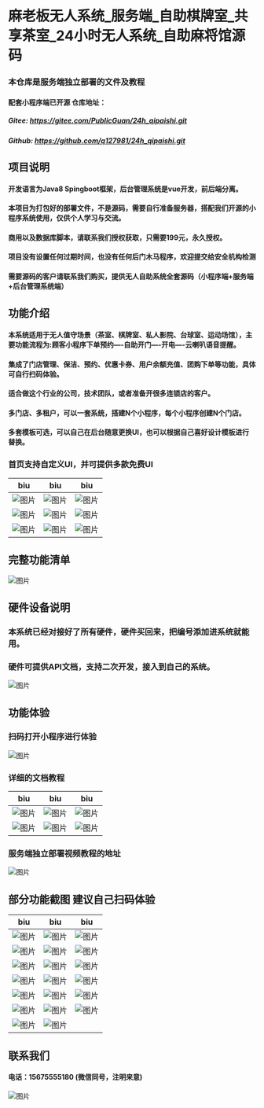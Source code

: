 # 麻老板无人系统_服务端_自助棋牌室_共享茶室_24小时无人系统_自助麻将馆源码

### 本仓库是服务端独立部署的文件及教程
#### 配套小程序端已开源 仓库地址：
##### Gitee: https://gitee.com/PublicGuan/24h_qipaishi.git
##### Github: https://github.com/q127981/24h_qipaishi.git

## 项目说明
#### 开发语言为Java8 Spingboot框架，后台管理系统是vue开发，前后端分离。
#### 本项目为打包好的部署文件，不是源码，需要自行准备服务器，搭配我们开源的小程序系统使用，仅供个人学习与交流。
#### 商用以及数据库脚本，请联系我们授权获取，只需要199元，永久授权。
#### 项目没有设置任何过期时间，也没有任何后门木马程序，欢迎提交给安全机构检测
#### 需要源码的客户请联系我们购买，提供无人自助系统全套源码（小程序端+服务端+后台管理系统端）


## 功能介绍
#### 本系统适用于无人值守场景（茶室、棋牌室、私人影院、台球室、运动场馆），主要功能流程为:顾客小程序下单预约—-自助开门—-开电—-云喇叭语音提醒。
#### 集成了门店管理、保洁、预约、优惠卡券、用户余额充值、团购下单等功能，具体可自行扫码体验。
#### 适合做这个行业的公司，技术团队，或者准备开很多连锁店的客户。
#### 多门店、多租户，可以一套系统，搭建N个小程序，每个小程序创建N个门店。
#### 多套模板可选，可以自己在后台随意更换UI，也可以根据自己喜好设计模板进行替换。
### 首页支持自定义UI，并可提供多款免费UI

| biu                                                                                 | biu                                                                                 | biu                                                                                 |
|-------------------------------------------------------------------------------------|-------------------------------------------------------------------------------------|-------------------------------------------------------------------------------------|
| ![图片](https://images.scyanzu.com/open_source/b190e260-d4fa-4f93-a302-9d9c08a2adaa.jpg?imageView2/2/format/webp/w/240) |![图片](https://images.scyanzu.com/open_source/1df00428-65b5-4baf-a979-2f17fbb9012d.jpg?imageView2/2/format/webp/w/240)    |![图片](https://images.scyanzu.com/open_source/e48b7b47-ec72-438b-8910-9645fa28242a.jpg?imageView2/2/format/webp/w/240)     | 
| ![图片](https://images.scyanzu.com/open_source/t0.jpg?imageView2/2/format/webp/w/240) |![图片](https://images.scyanzu.com/open_source/t1.jpg?imageView2/2/format/webp/w/240)     |![图片](https://images.scyanzu.com/open_source/t2.jpg?imageView2/2/format/webp/w/240)     | 
| ![图片](https://images.scyanzu.com/open_source/t3.jpg?imageView2/2/format/webp/w/240) |![图片](https://images.scyanzu.com/open_source/t4.jpg?imageView2/2/format/webp/w/240)     |![图片](https://images.scyanzu.com/open_source/t5.jpg?imageView2/2/format/webp/w/240)     | 


## 完整功能清单
![图片](https://images.scyanzu.com/function_20240414110134.png?imageView2/2/format/webp/w/480)

## 硬件设备说明
### 本系统已经对接好了所有硬件，硬件买回来，把编号添加进系统就能用。
### 硬件可提供API文档，支持二次开发，接入到自己的系统。
![图片](https://images.scyanzu.com/yingjianlist2040508-1.jpg?imageView2/2/format/webp/w/480)


## 功能体验
### 扫码打开小程序进行体验 
![图片](https://images.scyanzu.com/open_source/qr_code.jpg?imageView2/2/format/webp/w/240)

### 详细的文档教程
| biu                                                                                      | biu                                                                                    | biu                                                                    |
|------------------------------------------------------------------------------------------|----------------------------------------------------------------------------------------|------------------------------------------------------------------------|
| ![图片](https://images.scyanzu.com/open_source/server/wx_20240415111412.png?imageView2/2/format/webp/w/240)  |![图片](https://images.scyanzu.com/open_source/server/wx_20240415111429.png?imageView2/2/format/webp/w/240) |![图片](https://images.scyanzu.com/open_source/server/wx_20240415111435.png?imageView2/2/format/webp/w/240) |
|![图片](https://images.scyanzu.com/open_source/server/wx_20240415111442.png?imageView2/2/format/webp/w/240)  |![图片](https://images.scyanzu.com/open_source/server/wx_20240415111448.png?imageView2/2/format/webp/w/240)  |![图片](https://images.scyanzu.com/open_source/server/wx_20240415111423.png?imageView2/2/format/webp/w/240)  |



### 服务端独立部署视频教程的地址

![图片](https://images.scyanzu.com/xznoaqjheeoj123.png?imageView2/2/format/webp/w/240)

## 部分功能截图  建议自己扫码体验
| biu                                                                                      | biu                                                                                      | biu                                                                                      |
|------------------------------------------------------------------------------------------|------------------------------------------------------------------------------------------|------------------------------------------------------------------------------------------|
| ![图片](https://images.scyanzu.com/open_source/view/1.jpg?imageView2/2/format/webp/w/240)  | ![图片](https://images.scyanzu.com/open_source/view/2.jpg?imageView2/2/format/webp/w/240)  | ![图片](https://images.scyanzu.com/open_source/view/3.jpg?imageView2/2/format/webp/w/240)  |
| ![图片](https://images.scyanzu.com/open_source/view/4.jpg?imageView2/2/format/webp/w/240)  | ![图片](https://images.scyanzu.com/open_source/view/5.jpg?imageView2/2/format/webp/w/240)  | ![图片](https://images.scyanzu.com/open_source/view/6.jpg?imageView2/2/format/webp/w/240)  |
| ![图片](https://images.scyanzu.com/open_source/view/7.jpg?imageView2/2/format/webp/w/240)  | ![图片](https://images.scyanzu.com/open_source/view/8.jpg?imageView2/2/format/webp/w/240)  | ![图片](https://images.scyanzu.com/open_source/view/9.jpg?imageView2/2/format/webp/w/240)  |
| ![图片](https://images.scyanzu.com/open_source/view/10.jpg?imageView2/2/format/webp/w/240) | ![图片](https://images.scyanzu.com/open_source/view/11.jpg?imageView2/2/format/webp/w/240) | ![图片](https://images.scyanzu.com/open_source/view/12.jpg?imageView2/2/format/webp/w/240) |
| ![图片](https://images.scyanzu.com/open_source/view/13.jpg?imageView2/2/format/webp/w/240) | ![图片](https://images.scyanzu.com/open_source/view/14.jpg?imageView2/2/format/webp/w/240) | ![图片](https://images.scyanzu.com/open_source/view/15.jpg?imageView2/2/format/webp/w/240) |
| ![图片](https://images.scyanzu.com/open_source/view/16.jpg?imageView2/2/format/webp/w/240) | ![图片](https://images.scyanzu.com/open_source/view/17.jpg?imageView2/2/format/webp/w/240) | ![图片](https://images.scyanzu.com/open_source/view/18.jpg?imageView2/2/format/webp/w/240) |
| ![图片](https://images.scyanzu.com/open_source/view/19.jpg?imageView2/2/format/webp/w/240) | ![图片](https://images.scyanzu.com/open_source/view/20.jpg?imageView2/2/format/webp/w/240) |



## 联系我们
#### 电话：15675555180 (微信同号，注明来意)

![图片](https://images.scyanzu.com/open_source/wx_code.jpg?imageView2/2/format/webp/w/240)

